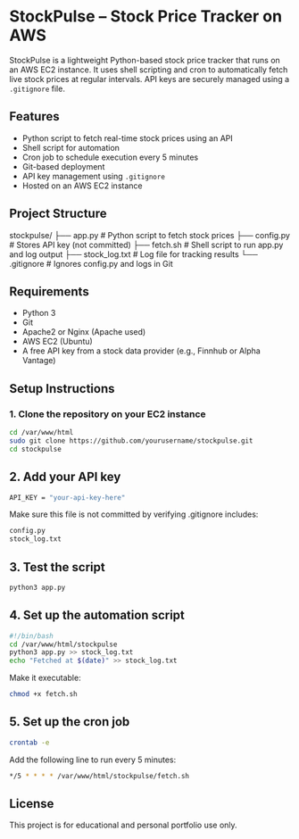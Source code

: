 # StockPulse – Stock Price Tracker on AWS

StockPulse is a lightweight Python-based stock price tracker that runs on an AWS EC2 instance. It uses shell scripting and cron to automatically fetch live stock prices at regular intervals. API keys are securely managed using a `.gitignore` file.

## Features

- Python script to fetch real-time stock prices using an API
- Shell script for automation
- Cron job to schedule execution every 5 minutes
- Git-based deployment
- API key management using `.gitignore`
- Hosted on an AWS EC2 instance

## Project Structure

stockpulse/
├── app.py           # Python script to fetch stock prices
├── config.py        # Stores API key (not committed)
├── fetch.sh         # Shell script to run app.py and log output
├── stock_log.txt    # Log file for tracking results
└── .gitignore       # Ignores config.py and logs in Git

## Requirements

- Python 3
- Git
- Apache2 or Nginx (Apache used)
- AWS EC2 (Ubuntu)
- A free API key from a stock data provider (e.g., Finnhub or Alpha Vantage)

##  Setup Instructions

### 1. Clone the repository on your EC2 instance

```bash
cd /var/www/html
sudo git clone https://github.com/yourusername/stockpulse.git
cd stockpulse
```

## 2. Add your API key

```bash
API_KEY = "your-api-key-here"
```
Make sure this file is not committed by verifying .gitignore includes:

```bash
config.py
stock_log.txt
```
## 3. Test the script

```bash
python3 app.py
```

## 4. Set up the automation script

```bash
#!/bin/bash
cd /var/www/html/stockpulse
python3 app.py >> stock_log.txt
echo "Fetched at $(date)" >> stock_log.txt
```
Make it executable:
```bash
chmod +x fetch.sh
```

## 5. Set up the cron job

```bash
crontab -e
```

Add the following line to run every 5 minutes:

```bash
*/5 * * * * /var/www/html/stockpulse/fetch.sh
```


## License

This project is for educational and personal portfolio use only.

